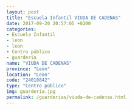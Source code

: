 ```yaml
---
layout: post
title: "Escuela Infantil VIUDA DE CADENAS"
date: 2017-09-20 20:57:05 +0200
categories:
- Escuela Infantil
- leon
- leon
- Centro público
- guarderia
name: "VIUDA DE CADENAS"
province: "León"
location: "Leon"
code: "24018842"
type: "Centro público"
img: guarderia.jpg
permalink: /guarderias/viuda-de-cadenas.html
---
```

